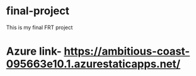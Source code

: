 # final-project
This is my final FRT project
# Azure link- https://ambitious-coast-095663e10.1.azurestaticapps.net/
